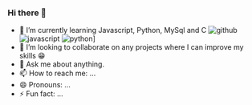 ### Hi there 👋

<!--
**lbritors/lbritors** is a ✨ _special_ ✨ repository because its `README.md` (this file) appears on your GitHub profile.

Here are some ideas to get you started:
- 🔭 I’m currently working on ...
- 🤔 I’m looking for help with ...

-->

- 🌱 I’m currently learning Javascript, Python, MySql and C ![github](https://img.shields.io/badge/GitHub-000000?style=for-the-badge&logo=GitHub&logoColor=white)![javascript](https://img.shields.io/badge/javascript-FFC300?style=for-the-badge&logo=JavaScript&logoColor=FFC300)  ![python](https://img.shields.io/badge/Python-3870D2?style=for-the-badge&logo=Python&logoColor=3870D2)]
- 👯 I’m looking to collaborate on any projects where I can improve my skills 😁
- 💬 Ask me about anything.
- 📫 How to reach me: ...
- 😄 Pronouns: ...
- ⚡ Fun fact: ...
